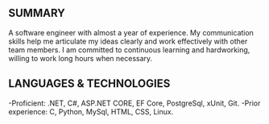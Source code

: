 ## SUMMARY ##
A software engineer with almost a year of experience. My communication skills help me articulate my ideas clearly and work effectively with other team members. I am committed to continuous learning and hardworking, willing to work long hours when necessary.

## LANGUAGES & TECHNOLOGIES ##
-Proficient: .NET, C#, ASP.NET CORE, EF Core, PostgreSql, xUnit, Git.
-Prior experience: C, Python, MySql, HTML, CSS, Linux.
